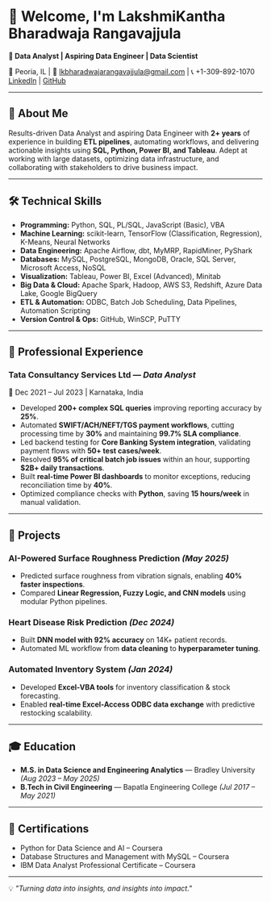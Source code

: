 # 👋 Welcome, I'm LakshmiKantha Bharadwaja Rangavajjula  

**🎯 Data Analyst | Aspiring Data Engineer | Data Scientist**

📍 Peoria, IL | 📧 lkbharadwajarangavajjula@gmail.com | 📞 +1-309-892-1070  
[LinkedIn](https://www.linkedin.com/in/lkbharadwaja-rangavajjula) | [GitHub](https://github.com/your-github-username)

---

## 🚀 About Me
Results-driven Data Analyst and aspiring Data Engineer with **2+ years** of experience in building **ETL pipelines**, automating workflows, and delivering actionable insights using **SQL, Python, Power BI, and Tableau**. Adept at working with large datasets, optimizing data infrastructure, and collaborating with stakeholders to drive business impact.

---

## 🛠 Technical Skills
- **Programming:** Python, SQL, PL/SQL, JavaScript (Basic), VBA  
- **Machine Learning:** scikit-learn, TensorFlow (Classification, Regression), K-Means, Neural Networks  
- **Data Engineering:** Apache Airflow, dbt, MyMRP, RapidMiner, PyShark  
- **Databases:** MySQL, PostgreSQL, MongoDB, Oracle, SQL Server, Microsoft Access, NoSQL  
- **Visualization:** Tableau, Power BI, Excel (Advanced), Minitab  
- **Big Data & Cloud:** Apache Spark, Hadoop, AWS S3, Redshift, Azure Data Lake, Google BigQuery  
- **ETL & Automation:** ODBC, Batch Job Scheduling, Data Pipelines, Automation Scripting  
- **Version Control & Ops:** GitHub, WinSCP, PuTTY  

---

## 💼 Professional Experience

### **Tata Consultancy Services Ltd** — *Data Analyst*  
📅 Dec 2021 – Jul 2023 | Karnataka, India  
- Developed **200+ complex SQL queries** improving reporting accuracy by **25%**.  
- Automated **SWIFT/ACH/NEFT/TGS payment workflows**, cutting processing time by **30%** and maintaining **99.7% SLA compliance**.  
- Led backend testing for **Core Banking System integration**, validating payment flows with **50+ test cases/week**.  
- Resolved **95% of critical batch job issues** within an hour, supporting **$2B+ daily transactions**.  
- Built **real-time Power BI dashboards** to monitor exceptions, reducing reconciliation time by **40%**.  
- Optimized compliance checks with **Python**, saving **15 hours/week** in manual validation.

---

## 📂 Projects

### **AI-Powered Surface Roughness Prediction** *(May 2025)*  
- Predicted surface roughness from vibration signals, enabling **40% faster inspections**.  
- Compared **Linear Regression, Fuzzy Logic, and CNN models** using modular Python pipelines.  

### **Heart Disease Risk Prediction** *(Dec 2024)*  
- Built **DNN model with 92% accuracy** on 14K+ patient records.  
- Automated ML workflow from **data cleaning** to **hyperparameter tuning**.  

### **Automated Inventory System** *(Jan 2024)*  
- Developed **Excel-VBA tools** for inventory classification & stock forecasting.  
- Enabled **real-time Excel-Access ODBC data exchange** with predictive restocking scalability.

---

## 🎓 Education
- **M.S. in Data Science and Engineering Analytics** — Bradley University *(Aug 2023 – May 2025)*  
- **B.Tech in Civil Engineering** — Bapatla Engineering College *(Jul 2017 – May 2021)*  

---

## 📜 Certifications
- Python for Data Science and AI – Coursera  
- Database Structures and Management with MySQL – Coursera  
- IBM Data Analyst Professional Certificate – Coursera  

---

💡 *"Turning data into insights, and insights into impact."*
